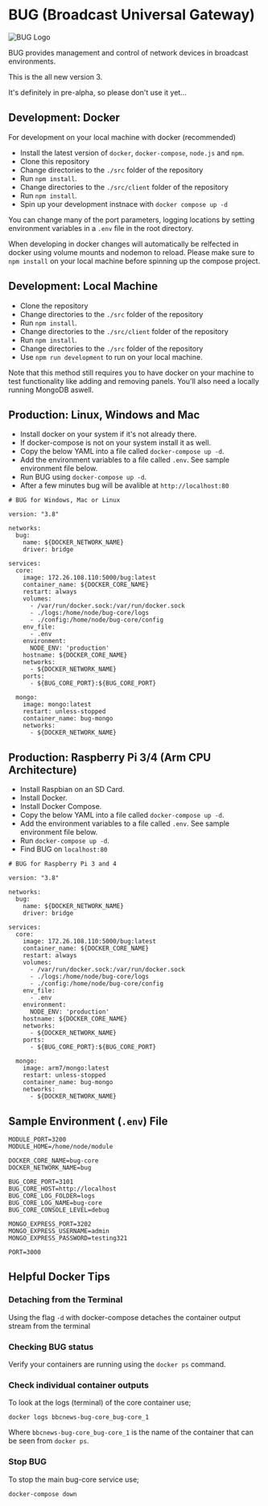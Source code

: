 # BUG (Broadcast Universal Gateway)

![BUG Logo](https://github.com/bbc/bbcnews-bug-core/blob/main/src/client/public/icons/bug-logo-256x256.png?raw=true)

BUG provides management and control of network devices in broadcast environments.

This is the all new version 3.

It's definitely in pre-alpha, so please don't use it yet...

## Development: Docker

For development on your local machine with docker (recommended)

* Install the latest version of `docker`, `docker-compose`, `node.js` and `npm`.
* Clone this repository
* Change directories to the `./src` folder of the repository
* Run `npm install`.
* Change directories to the `./src/client` folder of the repository
* Run `npm install`.
* Spin up your development instnace with `docker compose up -d`

You can change many of the port parameters, logging locations by setting environment variables in a `.env` file in the root directory.

When developing in docker changes will automatically be relfected in docker using volume mounts and nodemon to reload. Please make sure to `npm install` on your local machine before spinning up the compose project.

## Development: Local Machine

* Clone the repository
* Change directories to the `./src` folder of the repository
* Run `npm install`.
* Change directories to the `./src/client` folder of the repository
* Run `npm install`.
* Change directories to the `./src` folder of the repository
* Use `npm run development` to run on your local machine.

Note that this method still requires you to have docker on your machine to test functionality like adding and removing panels. You'll also need a locally running MongoDB aswell.

## Production: Linux, Windows and Mac

* Install docker on your system if it's not already there.
* If docker-compose is not on your system install it as well.
* Copy the below YAML into a file called `docker-compose up -d`.
* Add the environment variables to a file called `.env`. See sample environment file below.
* Run BUG using `docker-compose up -d`.
* After a few minutes bug will be avalible at `http://localhost:80`

```
# BUG for Windows, Mac or Linux

version: "3.8"

networks:
  bug:
    name: ${DOCKER_NETWORK_NAME}
    driver: bridge

services:
  core:
    image: 172.26.108.110:5000/bug:latest
    container_name: ${DOCKER_CORE_NAME}
    restart: always
    volumes:
      - /var/run/docker.sock:/var/run/docker.sock
      - ./logs:/home/node/bug-core/logs
      - ./config:/home/node/bug-core/config
    env_file:
      - .env
    environment:
      NODE_ENV: 'production'
    hostname: ${DOCKER_CORE_NAME}
    networks:
      - ${DOCKER_NETWORK_NAME}
    ports:
      - ${BUG_CORE_PORT}:${BUG_CORE_PORT}

  mongo:
    image: mongo:latest
    restart: unless-stopped
    container_name: bug-mongo
    networks:
      - ${DOCKER_NETWORK_NAME}
```

## Production: Raspberry Pi 3/4 (Arm CPU Architecture)

* Install Raspbian on an SD Card.
* Install Docker.
* Install Docker Compose.
* Copy the below YAML into a file called `docker-compose up -d`.
* Add the environment variables to a file called `.env`. See sample environment file below.
* Run `docker-compose up -d`.
* Find BUG on `localhost:80`

```
# BUG for Raspberry Pi 3 and 4

version: "3.8"

networks:
  bug:
    name: ${DOCKER_NETWORK_NAME}
    driver: bridge

services:
  core:
    image: 172.26.108.110:5000/bug:latest
    container_name: ${DOCKER_CORE_NAME}
    restart: always
    volumes:
      - /var/run/docker.sock:/var/run/docker.sock
      - ./logs:/home/node/bug-core/logs
      - ./config:/home/node/bug-core/config
    env_file:
      - .env
    environment:
      NODE_ENV: 'production'
    hostname: ${DOCKER_CORE_NAME}
    networks:
      - ${DOCKER_NETWORK_NAME}
    ports:
      - ${BUG_CORE_PORT}:${BUG_CORE_PORT}

  mongo:
    image: arm7/mongo:latest
    restart: unless-stopped
    container_name: bug-mongo
    networks:
      - ${DOCKER_NETWORK_NAME}
```

## Sample Environment (`.env`) File

```
MODULE_PORT=3200
MODULE_HOME=/home/node/module

DOCKER_CORE_NAME=bug-core
DOCKER_NETWORK_NAME=bug

BUG_CORE_PORT=3101
BUG_CORE_HOST=http://localhost
BUG_CORE_LOG_FOLDER=logs
BUG_CORE_LOG_NAME=bug-core
BUG_CORE_CONSOLE_LEVEL=debug

MONGO_EXPRESS_PORT=3202
MONGO_EXPRESS_USERNAME=admin
MONGO_EXPRESS_PASSWORD=testing321

PORT=3000
```

## Helpful Docker Tips

### Detaching from the Terminal

Using the flag `-d` with docker-compose detaches the container output stream from the terminal

### Checking BUG status

Verify your containers are running using the `docker ps` command.

### Check individual container outputs

To look at the logs (terminal) of the core container use;

`docker logs bbcnews-bug-core_bug-core_1`

Where `bbcnews-bug-core_bug-core_1` is the name of the container that can be seen from `docker ps`.

### Stop BUG

To stop the main bug-core service use;

`docker-compose down`
